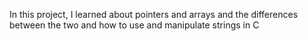 In this project, I learned about pointers and arrays and the differences between the two and how to use and manipulate strings in C
